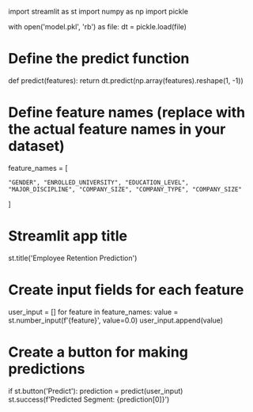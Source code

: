import streamlit as st
import numpy as np
import pickle  


with open('model.pkl', 'rb') as file:
    dt = pickle.load(file)

# Define the predict function
def predict(features):
    return dt.predict(np.array(features).reshape(1, -1))

# Define feature names (replace with the actual feature names in your dataset)
feature_names = [

    "GENDER", "ENROLLED_UNIVERSITY", "EDUCATION_LEVEL", 
    "MAJOR_DISCIPLINE", "COMPANY_SIZE", "COMPANY_TYPE", "COMPANY_SIZE"
]

# Streamlit app title
st.title('Employee Retention Prediction')

# Create input fields for each feature
user_input = []
for feature in feature_names:
    value = st.number_input(f'{feature}', value=0.0)
    user_input.append(value)

# Create a button for making predictions
if st.button('Predict'):
    prediction = predict(user_input)
    st.success(f'Predicted Segment: {prediction[0]}')
